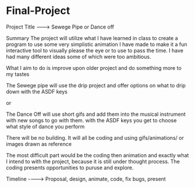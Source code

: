 # Final-Project

Project Title ---> Sewege Pipe  or  Dance off

Summary
The project will utilize what I have learned in class to create a program to use some very simplistic animation I have made to make it a fun interactive tool to visually please the eye or to use to pass the time. I have had many different ideas some of which were too ambitious.

What I aim to do is improve upon older project and do something more to my tastes

The Sewege pipe will use the drip project and offer options on what to drip down with the ASDF keys

or

The Dance Off will use short gifs and add them into the musical instrument with new songs to go with them. with the ASDF keys you get to choose what style of dance you perform


There will be no building. It will all be coding and using gifs/animations/ or images drawn as reference

The most difficult part would be the coding then animation and exactly what I intend to with the project, because it is still under thought process. The coding presents opportunities to puruse and explore.

Timeline ----> Proposal, design, animate, code, fix bugs, present


